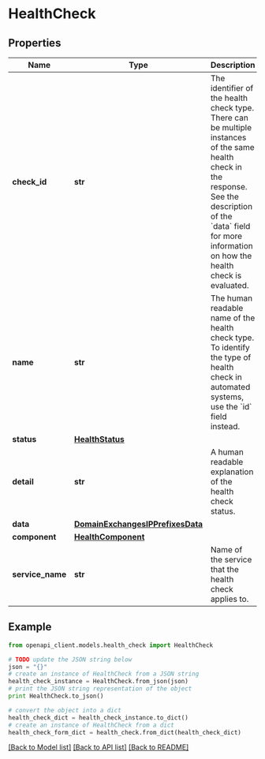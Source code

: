 # HealthCheck


## Properties

Name | Type | Description | Notes
------------ | ------------- | ------------- | -------------
**check_id** | **str** | The identifier of the health check type. There can be multiple instances of the same health check in the response.  See the description of the &#x60;data&#x60; field for more information on how the health check is evaluated.  | 
**name** | **str** | The human readable name of the health check type. To identify the type of health check in automated systems, use the &#x60;id&#x60; field instead.  | 
**status** | [**HealthStatus**](HealthStatus.md) |  | 
**detail** | **str** | A human readable explanation of the health check status.  | [optional] 
**data** | [**DomainExchangesIPPrefixesData**](DomainExchangesIPPrefixesData.md) |  | 
**component** | [**HealthComponent**](HealthComponent.md) |  | 
**service_name** | **str** | Name of the service that the health check applies to. | 

## Example

```python
from openapi_client.models.health_check import HealthCheck

# TODO update the JSON string below
json = "{}"
# create an instance of HealthCheck from a JSON string
health_check_instance = HealthCheck.from_json(json)
# print the JSON string representation of the object
print HealthCheck.to_json()

# convert the object into a dict
health_check_dict = health_check_instance.to_dict()
# create an instance of HealthCheck from a dict
health_check_form_dict = health_check.from_dict(health_check_dict)
```
[[Back to Model list]](../README.md#documentation-for-models) [[Back to API list]](../README.md#documentation-for-api-endpoints) [[Back to README]](../README.md)


